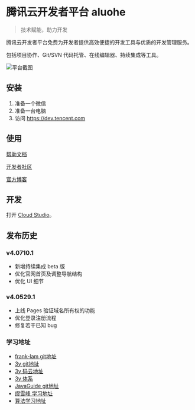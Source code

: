 # 腾讯云开发者平台 aluohe

> 技术赋能，助力开发

腾讯云开发者平台免费为开发者提供高效便捷的开发工具与优质的开发管理服务。

包括项目协作、Git/SVN 代码托管、在线编辑器、持续集成等工具。

![平台截图](https://dn-coding-net-production-pp.codehub.cn/4ba18ace-ccc9-45a7-a802-655283eb648a.png)

## 安装

1. 准备一个微信
2. 准备一台电脑
3. 访问 https://dev.tencent.com



## 使用

[帮助文档](https://dev.tencent.com/help/)

[开发者社区](https://feedback.coding.net/)

[官方博客](https://blog.coding.net/)



## 开发

打开 [Cloud Studio](https://studio.dev.tencent.com/)。



## 发布历史



### v4.0710.1

- 新增持续集成 beta 版
- 优化官网首页及调整导航结构
- 优化 UI 细节

### v4.0529.1
- 上线 Pages 验证域名所有权的功能
- 优化登录注册流程
- 修复若干已知 bug

### 学习地址
 - [frank-lam git地址](https://github.com/frank-lam/fullstack-tutorial)
 - [3y git地址](https://github.com/ZhongFuCheng3y/3y)
 - [3y 码云地址](https://gitee.com/zhongfucheng/Java3y)
 - [3y 体系](https://github.com/ZhongFuCheng3y/JavaSystem)
 - [JavaGuide git地址](https://github.com/Snailclimb/awesome-java)
 - [缪雪峰 学习地址](https://www.liaoxuefeng.com/wiki/1252599548343744/1282386201411617)
 - [算法学习地址](https://github.com/geekxh/hello-algorithm)


